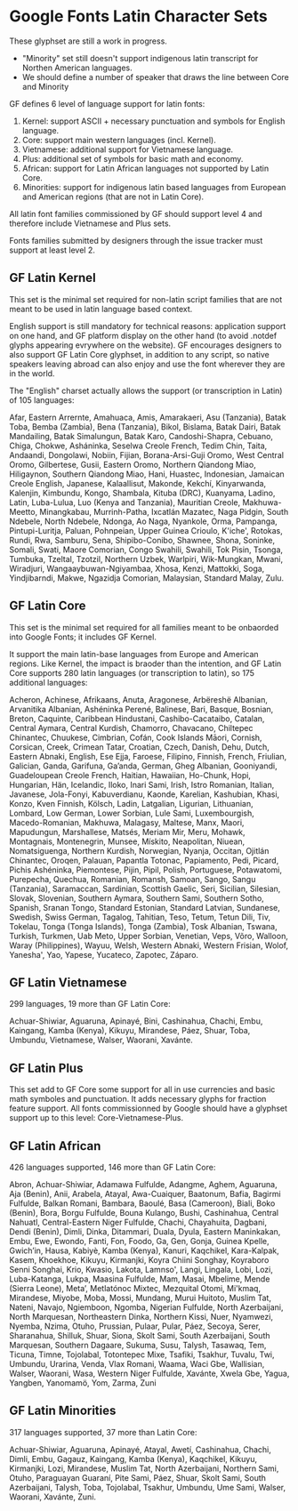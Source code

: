 Google Fonts Latin Character Sets
==================================

These glyphset are still a work in progress.
- "Minority" set still doesn't support indigenous latin transcript for Northen American languages.
- We should define a number of speaker that draws the line between Core and Minority 

GF defines 6 level of language support for latin fonts:

1. Kernel: support ASCII + necessary punctuation and symbols for English language.
2. Core: support main western languages (incl. Kernel).
3. Vietnamese: additional support for Vietnamese language.
4. Plus: additional set of symbols for basic math and economy.
5. African: support for Latin African languages not supported by Latin Core.
6. Minorities: support for indigenous latin based languages from European and American regions (that are not in Latin Core).

All latin font families commissioned by GF should support level 4 and therefore include Vietnamese and Plus sets.

Fonts families submitted by designers through the issue tracker must support at least level 2.

GF Latin Kernel
---------------
This set is the minimal set required for non-latin script families that are not meant to be used in latin language based context. 

English support is still mandatory for technical reasons: application support on one hand, and GF platform display on the other hand (to avoid .notdef glyphs appearing evrywhere on the website). GF encourages designers to also support GF Latin Core glyphset, in addition to any script, so native speakers leaving abroad can also enjoy and use the font wherever they are in the world. 

The "English" charset actually allows the support (or transcription in Latin) of 105 languages:

Afar, Eastern Arrernte, Amahuaca, Amis, Amarakaeri, Asu (Tanzania), Batak Toba, Bemba (Zambia), Bena (Tanzania), Bikol, Bislama, Batak Dairi, Batak Mandailing, Batak Simalungun, Batak Karo, Candoshi-Shapra, Cebuano, Chiga, Chokwe, Asháninka, Seselwa Creole French, Tedim Chin, Taita, Andaandi, Dongolawi, Nobiin, Fijian, Borana-Arsi-Guji Oromo, West Central Oromo, Gilbertese, Gusii, Eastern Oromo, Northern Qiandong Miao, Hiligaynon, Southern Qiandong Miao, Hani, Huastec, Indonesian, Jamaican Creole English, Japanese, Kalaallisut, Makonde, Kekchí, Kinyarwanda, Kalenjin, Kimbundu, Kongo, Shambala, Kituba (DRC), Kuanyama, Ladino, Latin, Luba-Lulua, Luo (Kenya and Tanzania), Mauritian Creole, Makhuwa-Meetto, Minangkabau, Murrinh-Patha, Ixcatlán Mazatec, Naga Pidgin, South Ndebele, North Ndebele, Ndonga, Ao Naga, Nyankole, Orma, Pampanga, Pintupi-Luritja, Paluan, Pohnpeian, Upper Guinea Crioulo, K'iche', Rotokas, Rundi, Rwa, Samburu, Sena, Shipibo-Conibo, Shawnee, Shona, Soninke, Somali, Swati, Maore Comorian, Congo Swahili, Swahili, Tok Pisin, Tsonga, Tumbuka, Tzeltal, Tzotzil, Northern Uzbek, Warlpiri, Wik-Mungkan, Mwani, Wiradjuri, Wangaaybuwan-Ngiyambaa, Xhosa, Kenzi, Mattokki, Soga, Yindjibarndi, Makwe, Ngazidja Comorian, Malaysian, Standard Malay, Zulu.

GF Latin Core
---------------
This set is the minimal set required for all families meant to be onbaorded into Google Fonts; it includes GF Kernel.

It support the main latin-base languages from Europe and American regions. Like Kernel, the impact is braoder than the intention, and GF Latin Core supports 280 latin languages (or transcription to latin), so 175 additional languages: 

Acheron, Achinese, Afrikaans, Anuta, Aragonese, Arbëreshë Albanian, Arvanitika Albanian, Ashéninka Perené, Balinese, Bari, Basque, Bosnian, Breton, Caquinte, Caribbean Hindustani, Cashibo-Cacataibo, Catalan, Central Aymara, Central Kurdish, Chamorro, Chavacano, Chiltepec Chinantec, Chuukese, Cimbrian, Cofán, Cook Islands Māori, Cornish, Corsican, Creek, Crimean Tatar, Croatian, Czech, Danish, Dehu, Dutch, Eastern Abnaki, English, Ese Ejja, Faroese, Filipino, Finnish, French, Friulian, Galician, Ganda, Garifuna, Ga’anda, German, Gheg Albanian, Gooniyandi, Guadeloupean Creole French, Haitian, Hawaiian, Ho-Chunk, Hopi, Hungarian, Hän, Icelandic, Iloko, Inari Sami, Irish, Istro Romanian, Italian, Javanese, Jola-Fonyi, Kabuverdianu, Kaonde, Karelian, Kashubian, Khasi, Konzo, Kven Finnish, Kölsch, Ladin, Latgalian, Ligurian, Lithuanian, Lombard, Low German, Lower Sorbian, Lule Sami, Luxembourgish, Macedo-Romanian, Makhuwa, Malagasy, Maltese, Manx, Maori, Mapudungun, Marshallese, Matsés, Meriam Mir, Meru, Mohawk, Montagnais, Montenegrin, Munsee, Mískito, Neapolitan, Niuean, Nomatsiguenga, Northern Kurdish, Norwegian, Nyanja, Occitan, Ojitlán Chinantec, Oroqen, Palauan, Papantla Totonac, Papiamento, Pedi, Picard, Pichis Ashéninka, Piemontese, Pijin, Pipil, Polish, Portuguese, Potawatomi, Purepecha, Quechua, Romanian, Romansh, Samoan, Sango, Sangu (Tanzania), Saramaccan, Sardinian, Scottish Gaelic, Seri, Sicilian, Silesian, Slovak, Slovenian, Southern Aymara, Southern Sami, Southern Sotho, Spanish, Sranan Tongo, Standard Estonian, Standard Latvian, Sundanese, Swedish, Swiss German, Tagalog, Tahitian, Teso, Tetum, Tetun Dili, Tiv, Tokelau, Tonga (Tonga Islands), Tonga (Zambia), Tosk Albanian, Tswana, Turkish, Turkmen, Uab Meto, Upper Sorbian, Venetian, Veps, Võro, Walloon, Waray (Philippines), Wayuu, Welsh, Western Abnaki, Western Frisian, Wolof, Yanesha', Yao, Yapese, Yucateco, Zapotec, Záparo.

GF Latin Vietnamese
-------------------
299 languages, 19 more than GF Latin Core:

Achuar-Shiwiar, Aguaruna, Apinayé, Bini, Cashinahua, Chachi, Embu, Kaingang, Kamba (Kenya), Kikuyu, Mirandese, Páez, Shuar, Toba, Umbundu, Vietnamese, Walser, Waorani, Xavánte.

GF Latin Plus
-------------
This set add to GF Core some support for all in use currencies and basic math symboles and punctuation. It adds necessary glyphs for fraction feature support. All fonts commissionned by Google should have a glyphset support up to this level: Core-Vietnamese-Plus.

GF Latin African
----------------

426 languages supported, 146 more than GF Latin Core:

Abron, Achuar-Shiwiar, Adamawa Fulfulde, Adangme, Aghem, Aguaruna, Aja (Benin), Anii, Arabela, Atayal, Awa-Cuaiquer, Baatonum, Bafia, Bagirmi Fulfulde, Balkan Romani, Bambara, Baoulé, Basa (Cameroon), Biali, Boko (Benin), Bora, Borgu Fulfulde, Bouna Kulango, Bushi, Cashinahua, Central Nahuatl, Central-Eastern Niger Fulfulde, Chachi, Chayahuita, Dagbani, Dendi (Benin), Dimli, Dinka, Ditammari, Duala, Dyula, Eastern Maninkakan, Embu, Ewe, Ewondo, Fanti, Fon, Foodo, Ga, Gen, Gonja, Guinea Kpelle, Gwichʼin, Hausa, Kabiyè, Kamba (Kenya), Kanuri, Kaqchikel, Kara-Kalpak, Kasem, Khoekhoe, Kikuyu, Kirmanjki, Koyra Chiini Songhay, Koyraboro Senni Songhai, Krio, Kwasio, Lakota, Lamnso', Langi, Lingala, Lobi, Lozi, Luba-Katanga, Lukpa, Maasina Fulfulde, Mam, Masai, Mbelime, Mende (Sierra Leone), Meta’, Metlatónoc Mixtec, Mezquital Otomi, Mi'kmaq, Mirandese, Miyobe, Moba, Mossi, Mundang, Murui Huitoto, Muslim Tat, Nateni, Navajo, Ngiemboon, Ngomba, Nigerian Fulfulde, North Azerbaijani, North Marquesan, Northeastern Dinka, Northern Kissi, Nuer, Nyamwezi, Nyemba, Nzima, Otuho, Prussian, Pulaar, Pular, Páez, Secoya, Serer, Sharanahua, Shilluk, Shuar, Siona, Skolt Sami, South Azerbaijani, South Marquesan, Southern Dagaare, Sukuma, Susu, Talysh, Tasawaq, Tem, Ticuna, Timne, Tojolabal, Totontepec Mixe, Tsafiki, Tsakhur, Tuvalu, Twi, Umbundu, Urarina, Venda, Vlax Romani, Waama, Waci Gbe, Wallisian, Walser, Waorani, Wasa, Western Niger Fulfulde, Xavánte, Xwela Gbe, Yagua, Yangben, Yanomamö, Yom, Zarma, Zuni


GF Latin Minorities
-------------------
317 languages supported, 37 more than Latin Core:

Achuar-Shiwiar, Aguaruna, Apinayé, Atayal, Awetí, Cashinahua, Chachi, Dimli, Embu, Gagauz, Kaingang, Kamba (Kenya), Kaqchikel, Kikuyu, Kirmanjki, Lozi, Mirandese, Muslim Tat, North Azerbaijani, Northern Sami, Otuho, Paraguayan Guaraní, Pite Sami, Páez, Shuar, Skolt Sami, South Azerbaijani, Talysh, Toba, Tojolabal, Tsakhur, Umbundu, Ume Sami, Walser, Waorani, Xavánte, Zuni.
